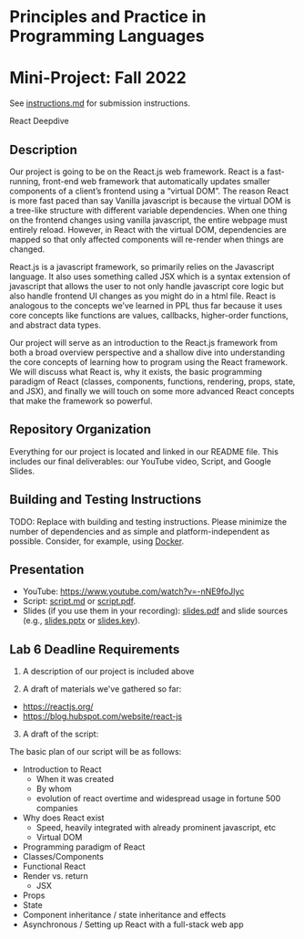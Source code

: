 # Principles and Practice in Programming Languages
# Mini-Project: Fall 2022

See [instructions.md](instructions.md) for submission instructions.

React Deepdive

## Description

Our project is going to be on the React.js web framework. React is a fast-running, front-end web framework that automatically updates smaller components of a client’s frontend using a “virtual DOM”. The reason React is more fast paced than say Vanilla javascript is because the virtual DOM is a tree-like structure with different variable dependencies. When one thing on the frontend changes using vanilla javascript, the entire webpage must entirely reload. However, in React with the virtual DOM, dependencies are mapped so that only affected components will re-render when things are changed. 


React.js is a javascript framework, so primarily relies on the Javascript language. It also uses something called JSX which is a syntax extension of javascript that allows the user to not only handle javascript core logic but also handle frontend UI changes as you might do in a html file. React is analogous to the concepts we’ve learned in PPL thus far because it uses core concepts like functions are values, callbacks, higher-order functions, and abstract data types. 


Our project will serve as an introduction to the React.js framework from both a broad overview perspective and a shallow dive into understanding the core concepts of learning how to program using the React framework. We will discuss what React is, why it exists, the basic programming paradigm of React (classes, components, functions, rendering, props, state, and JSX), and finally we will touch on some more advanced React concepts that make the framework so powerful.


## Repository Organization

Everything for our project is located and linked in our README file. This includes our final deliverables: our YouTube video, Script, and Google Slides. 

## Building and Testing Instructions

TODO: Replace with building and testing instructions. Please minimize the number of dependencies and as simple and platform-independent as possible. Consider, for example, using [Docker](https://www.docker.com/).

## Presentation

- YouTube: https://www.youtube.com/watch?v=-nNE9foJIyc
- Script: [script.md](script.md) or [script.pdf](script.pdf).
- Slides (if you use them in your recording): [slides.pdf](slides.pdf) and slide sources (e.g., [slides.pptx](slides.pptx) or [slides.key](slides.key)).


## Lab 6 Deadline Requirements

1. A description of our project is included above

2. A draft of materials we've gathered so far:
- https://reactjs.org/
- https://blog.hubspot.com/website/react-js


3. A draft of the script:


The basic plan of our script will be as follows:
- Introduction to React
	- When it was created
	- By whom
	- evolution of react overtime and widespread usage in fortune 500 companies
- Why does React exist
	- Speed, heavily integrated with already prominent javascript, etc
	- Virtual DOM
- Programming paradigm of React
- Classes/Components
- Functional React
- Render vs. return
	- JSX
- Props
- State
- Component inheritance / state inheritance and effects
- Asynchronous / Setting up React with a full-stack web app







